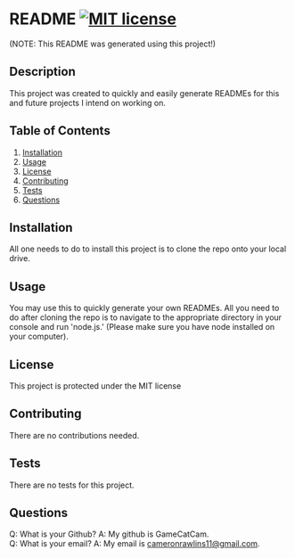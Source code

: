 # README [![MIT license](https://img.shields.io/badge/License-MIT-blue.svg)](https://lbesson.mit-license.org/)
(NOTE: This README was generated using this project!)

  ## Description
  This project was created to quickly and easily generate READMEs for this and future projects I intend on working on.
  
  ## Table of Contents
  1. [Installation](#installation)
  2. [Usage](#usage)
  3. [License](#license)
  4. [Contributing](#contributing)
  5. [Tests](#tests)
  6. [Questions](#questions)
  
  ## Installation
  All one needs to do to install this project is to clone the repo onto your local drive.
  
  ## Usage
  You may use this to quickly generate your own READMEs. All you need to do after cloning the repo is to navigate to the appropriate directory in your console and run 'node.js.' (Please make sure you have node installed on your computer).
  
  ## License
  This project is protected under the MIT license
  
  ## Contributing
  There are no contributions needed.
  
  ## Tests
  There are no tests for this project.
  
  ## Questions
  Q: What is your Github? A: My github is GameCatCam.\
  Q: What is your email? A: My email is cameronrawlins11@gmail.com.
  